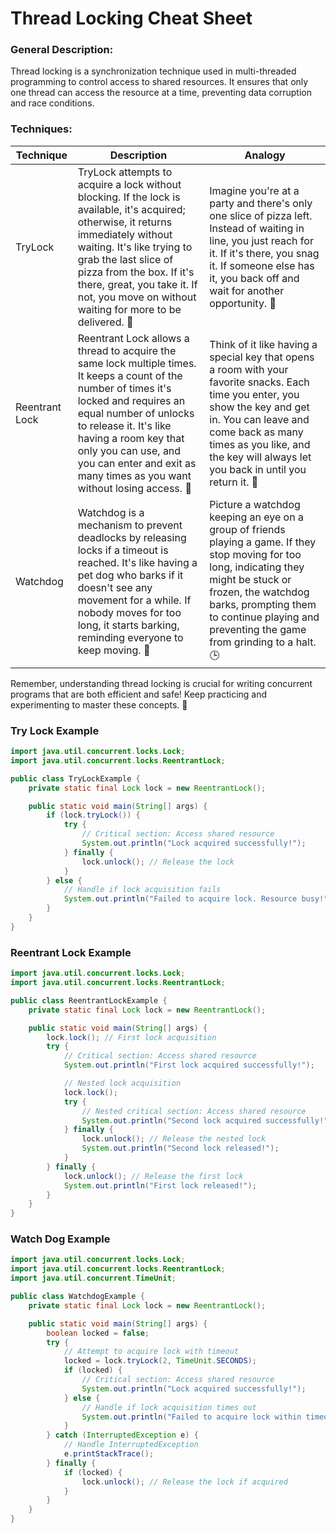 # Thread Locking Cheat Sheet

### General Description:
Thread locking is a synchronization technique used in multi-threaded programming to control access to shared resources. It ensures that only one thread can access the resource at a time, preventing data corruption and race conditions.

### Techniques:

| Technique     | Description                                                                                                                                                                                                                                                                                       | Analogy                                                                                                                                                                                                                                                                                              |
|---------------|---------------------------------------------------------------------------------------------------------------------------------------------------------------------------------------------------------------------------------------------------------------------------------------------------|-------------------------------------------------------------------------------------------------------------------------------------------------------------------------------------------------------------------------------------------------------------------------------------------------------|
| TryLock       | TryLock attempts to acquire a lock without blocking. If the lock is available, it's acquired; otherwise, it returns immediately without waiting. It's like trying to grab the last slice of pizza from the box. If it's there, great, you take it. If not, you move on without waiting for more to be delivered. 🍕 | Imagine you're at a party and there's only one slice of pizza left. Instead of waiting in line, you just reach for it. If it's there, you snag it. If someone else has it, you back off and wait for another opportunity. 🎉                                         |
| Reentrant Lock| Reentrant Lock allows a thread to acquire the same lock multiple times. It keeps a count of the number of times it's locked and requires an equal number of unlocks to release it. It's like having a room key that only you can use, and you can enter and exit as many times as you want without losing access. 🔑 | Think of it like having a special key that opens a room with your favorite snacks. Each time you enter, you show the key and get in. You can leave and come back as many times as you like, and the key will always let you back in until you return it. 🚪 |
| Watchdog      | Watchdog is a mechanism to prevent deadlocks by releasing locks if a timeout is reached. It's like having a pet dog who barks if it doesn't see any movement for a while. If nobody moves for too long, it starts barking, reminding everyone to keep moving. 🐶 | Picture a watchdog keeping an eye on a group of friends playing a game. If they stop moving for too long, indicating they might be stuck or frozen, the watchdog barks, prompting them to continue playing and preventing the game from grinding to a halt. 🕒 |

Remember, understanding thread locking is crucial for writing concurrent programs that are both efficient and safe! Keep practicing and experimenting to master these concepts. 🚀

### Try Lock Example

```java
import java.util.concurrent.locks.Lock;
import java.util.concurrent.locks.ReentrantLock;

public class TryLockExample {
    private static final Lock lock = new ReentrantLock();

    public static void main(String[] args) {
        if (lock.tryLock()) {
            try {
                // Critical section: Access shared resource
                System.out.println("Lock acquired successfully!");
            } finally {
                lock.unlock(); // Release the lock
            }
        } else {
            // Handle if lock acquisition fails
            System.out.println("Failed to acquire lock. Resource busy!");
        }
    }
}

```

### Reentrant Lock Example
```java
import java.util.concurrent.locks.Lock;
import java.util.concurrent.locks.ReentrantLock;

public class ReentrantLockExample {
    private static final Lock lock = new ReentrantLock();

    public static void main(String[] args) {
        lock.lock(); // First lock acquisition
        try {
            // Critical section: Access shared resource
            System.out.println("First lock acquired successfully!");

            // Nested lock acquisition
            lock.lock();
            try {
                // Nested critical section: Access shared resource
                System.out.println("Second lock acquired successfully!");
            } finally {
                lock.unlock(); // Release the nested lock
                System.out.println("Second lock released!");
            }
        } finally {
            lock.unlock(); // Release the first lock
            System.out.println("First lock released!");
        }
    }
}

```


### Watch Dog Example
```java 
import java.util.concurrent.locks.Lock;
import java.util.concurrent.locks.ReentrantLock;
import java.util.concurrent.TimeUnit;

public class WatchdogExample {
    private static final Lock lock = new ReentrantLock();

    public static void main(String[] args) {
        boolean locked = false;
        try {
            // Attempt to acquire lock with timeout
            locked = lock.tryLock(2, TimeUnit.SECONDS);
            if (locked) {
                // Critical section: Access shared resource
                System.out.println("Lock acquired successfully!");
            } else {
                // Handle if lock acquisition times out
                System.out.println("Failed to acquire lock within timeout. Resource busy!");
            }
        } catch (InterruptedException e) {
            // Handle InterruptedException
            e.printStackTrace();
        } finally {
            if (locked) {
                lock.unlock(); // Release the lock if acquired
            }
        }
    }
}

```
